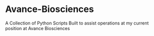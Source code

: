 # Avance-Biosciences
A Collection of Python Scripts Built to assist operations at my current position at Avance Biosciences
